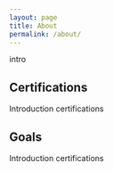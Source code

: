 ```yaml
---
layout: page
title: About
permalink: /about/
---
```


intro

## Certifications

Introduction certifications

## Goals

Introduction certifications
